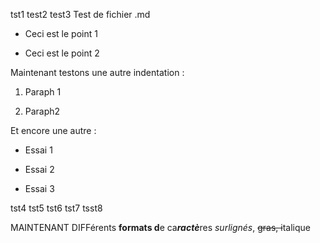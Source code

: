 tst1
test2
test3
Test de fichier .md

-   Ceci est le point 1

-   Ceci est le point 2

Maintenant testons une autre indentation :

1.  Paraph 1

2.  Paraph2

Et encore une autre :

-   Essai 1

-   Essai 2

-   Essai 3


tst4
tst5
tst6
tst7
tsst8


MAINTENANT DIFFérents **formats d**e ca***ractè***res *surlignés*,
~~gras, i~~talique
